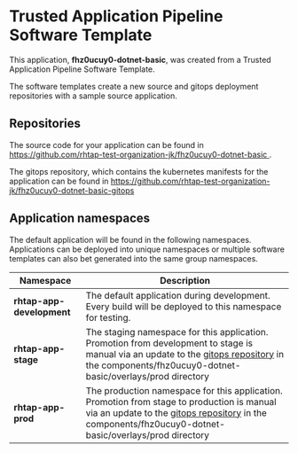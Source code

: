 # Trusted Application Pipeline Software Template

This application, **fhz0ucuy0-dotnet-basic**, was created from a Trusted Application Pipeline Software Template.

The software templates create a new source and gitops deployment repositories with a sample source application. 

## Repositories

The source code for your application can be found in [https://github.com/rhtap-test-organization-jk/fhz0ucuy0-dotnet-basic ](https://github.com/rhtap-test-organization-jk/fhz0ucuy0-dotnet-basic ).
 
The gitops repository, which contains the kubernetes manifests for the application can be found in 
[https://github.com/rhtap-test-organization-jk/fhz0ucuy0-dotnet-basic-gitops ](https://github.com/rhtap-test-organization-jk/fhz0ucuy0-dotnet-basic-gitops ) 

## Application namespaces 

The default application will be found in the following namespaces. Applications can be deployed into unique namespaces or multiple software templates can also bet generated into the same group namespaces.  

|  Namespace   |  Description   |  
| -------- | -------- |   
| **rhtap-app-development** | The default application during development. Every build will be deployed to this namespace for testing. | 
| **rhtap-app-stage** | The staging namespace for this application. Promotion from development to stage is manual via an update to the [gitops repository](https://github.com/rhtap-test-organization-jk/fhz0ucuy0-dotnet-basic-gitops ) in the components/fhz0ucuy0-dotnet-basic/overlays/prod directory |  
| **rhtap-app-prod** | The production namespace for this application. Promotion from stage to production is manual via an update to the [gitops repository](https://github.com/rhtap-test-organization-jk/fhz0ucuy0-dotnet-basic-gitops ) in the components/fhz0ucuy0-dotnet-basic/overlays/prod directory | 